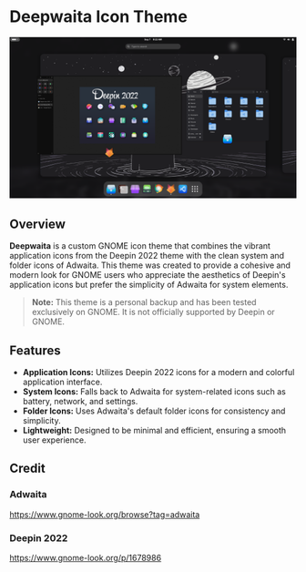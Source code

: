 # Deepwaita Icon Theme

![Deepwaita Logo](./showcase.png) 

## Overview

**Deepwaita** is a custom GNOME icon theme that combines the vibrant application icons from the Deepin 2022 theme with the clean system and folder icons of Adwaita. This theme was created to provide a cohesive and modern look for GNOME users who appreciate the aesthetics of Deepin's application icons but prefer the simplicity of Adwaita for system elements.

> **Note:** This theme is a personal backup and has been tested exclusively on GNOME. It is not officially supported by Deepin or GNOME.

## Features

- **Application Icons:** Utilizes Deepin 2022 icons for a modern and colorful application interface.
- **System Icons:** Falls back to Adwaita for system-related icons such as battery, network, and settings.
- **Folder Icons:** Uses Adwaita's default folder icons for consistency and simplicity.
- **Lightweight:** Designed to be minimal and efficient, ensuring a smooth user experience.

## Credit
### Adwaita
https://www.gnome-look.org/browse?tag=adwaita
### Deepin 2022
https://www.gnome-look.org/p/1678986
